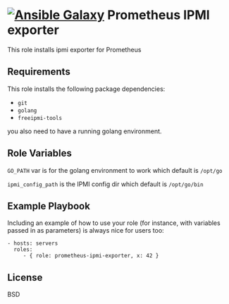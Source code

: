 [![Ansible Galaxy](https://img.shields.io/badge/ansible--galaxy-pyguy.prometheus__ipmi__exporter-blue.svg)](https://galaxy.ansible.com/pyguy/prometheus_ipmi_exporter)
Prometheus IPMI exporter
========================

This role installs ipmi exporter for Prometheus

Requirements
------------

This role installs the following package dependencies:
  * `git`
  * `golang`
  * `freeipmi-tools`

you also need to have a running golang environment.

Role Variables
--------------

`GO_PATH` var is for the golang environment to work which default is `/opt/go`

`ipmi_config_path` is the IPMI config dir which default is `/opt/go/bin`

Example Playbook
----------------

Including an example of how to use your role (for instance, with variables passed in as parameters) is always nice for users too:

    - hosts: servers
      roles:
         - { role: prometheus-ipmi-exporter, x: 42 }

License
-------

BSD
